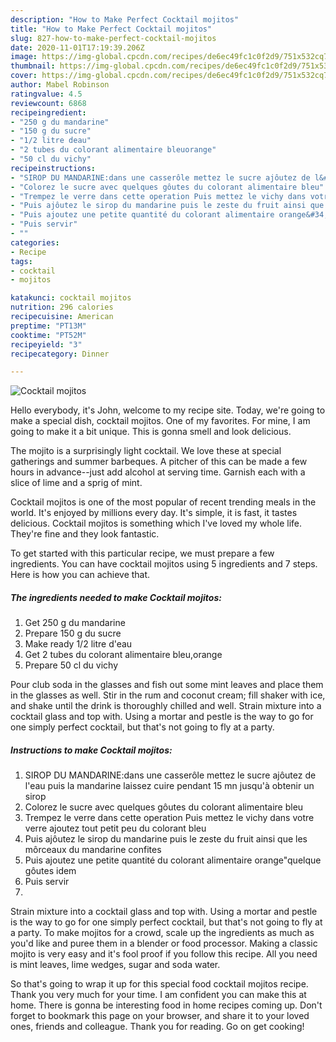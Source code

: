 ```yaml
---
description: "How to Make Perfect Cocktail mojitos"
title: "How to Make Perfect Cocktail mojitos"
slug: 827-how-to-make-perfect-cocktail-mojitos
date: 2020-11-01T17:19:39.206Z
image: https://img-global.cpcdn.com/recipes/de6ec49fc1c0f2d9/751x532cq70/cocktail-mojitos-photo-principale-de-la-recette.jpg
thumbnail: https://img-global.cpcdn.com/recipes/de6ec49fc1c0f2d9/751x532cq70/cocktail-mojitos-photo-principale-de-la-recette.jpg
cover: https://img-global.cpcdn.com/recipes/de6ec49fc1c0f2d9/751x532cq70/cocktail-mojitos-photo-principale-de-la-recette.jpg
author: Mabel Robinson
ratingvalue: 4.5
reviewcount: 6868
recipeingredient:
- "250 g du mandarine"
- "150 g du sucre"
- "1/2 litre deau"
- "2 tubes du colorant alimentaire bleuorange"
- "50 cl du vichy"
recipeinstructions:
- "SIROP DU MANDARINE:dans une casserôle mettez le sucre ajôutez de l&#39;eau puis la mandarine laissez cuire pendant 15 mn jusqu&#39;à obtenir un sirop"
- "Colorez le sucre avec quelques gôutes du colorant alimentaire bleu"
- "Trempez le verre dans cette operation Puis mettez le vichy dans votre verre ajoutez tout petit peu du colorant bleu"
- "Puis ajôutez le sirop du mandarine puis le zeste du fruit ainsi que les môrceaux du mandarine confites"
- "Puis ajoutez une petite quantité du colorant alimentaire orange&#34;quelque gôutes idem"
- "Puis servir"
- ""
categories:
- Recipe
tags:
- cocktail
- mojitos

katakunci: cocktail mojitos 
nutrition: 296 calories
recipecuisine: American
preptime: "PT13M"
cooktime: "PT52M"
recipeyield: "3"
recipecategory: Dinner

---
```



![Cocktail mojitos](https://img-global.cpcdn.com/recipes/de6ec49fc1c0f2d9/751x532cq70/cocktail-mojitos-photo-principale-de-la-recette.jpg)

Hello everybody, it's John, welcome to my recipe site. Today, we're going to make a special dish, cocktail mojitos. One of my favorites. For mine, I am going to make it a bit unique. This is gonna smell and look delicious.

The mojito is a surprisingly light cocktail. We love these at special gatherings and summer barbeques. A pitcher of this can be made a few hours in advance--just add alcohol at serving time. Garnish each with a slice of lime and a sprig of mint.

Cocktail mojitos is one of the most popular of recent trending meals in the world. It's enjoyed by millions every day. It's simple, it is fast, it tastes delicious. Cocktail mojitos is something which I've loved my whole life. They're fine and they look fantastic.


To get started with this particular recipe, we must prepare a few ingredients. You can have cocktail mojitos using 5 ingredients and 7 steps. Here is how you can achieve that.

<!--inarticleads1-->

##### The ingredients needed to make Cocktail mojitos:

1. Get 250 g du mandarine
1. Prepare 150 g du sucre
1. Make ready 1/2 litre d&#39;eau
1. Get 2 tubes du colorant alimentaire bleu,orange
1. Prepare 50 cl du vichy


Pour club soda in the glasses and fish out some mint leaves and place them in the glasses as well. Stir in the rum and coconut cream; fill shaker with ice, and shake until the drink is thoroughly chilled and well. Strain mixture into a cocktail glass and top with. Using a mortar and pestle is the way to go for one simply perfect cocktail, but that&#39;s not going to fly at a party. 

<!--inarticleads2-->

##### Instructions to make Cocktail mojitos:

1. SIROP DU MANDARINE:dans une casserôle mettez le sucre ajôutez de l&#39;eau puis la mandarine laissez cuire pendant 15 mn jusqu&#39;à obtenir un sirop
1. Colorez le sucre avec quelques gôutes du colorant alimentaire bleu
1. Trempez le verre dans cette operation Puis mettez le vichy dans votre verre ajoutez tout petit peu du colorant bleu
1. Puis ajôutez le sirop du mandarine puis le zeste du fruit ainsi que les môrceaux du mandarine confites
1. Puis ajoutez une petite quantité du colorant alimentaire orange&#34;quelque gôutes idem
1. Puis servir
1. 


Strain mixture into a cocktail glass and top with. Using a mortar and pestle is the way to go for one simply perfect cocktail, but that&#39;s not going to fly at a party. To make mojitos for a crowd, scale up the ingredients as much as you&#39;d like and puree them in a blender or food processor. Making a classic mojito is very easy and it&#39;s fool proof if you follow this recipe. All you need is mint leaves, lime wedges, sugar and soda water. 

So that's going to wrap it up for this special food cocktail mojitos recipe. Thank you very much for your time. I am confident you can make this at home. There is gonna be interesting food in home recipes coming up. Don't forget to bookmark this page on your browser, and share it to your loved ones, friends and colleague. Thank you for reading. Go on get cooking!
